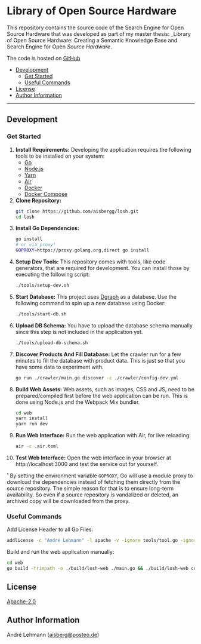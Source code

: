 # Library of Open Source Hardware

This repository contains the source code of the Search Engine for Open Source Hardware that was developed as part of my master thesis: _Library of Open Source Hardware: Creating a Semantic Knowledge Base and Search Engine for Open _Source Hardware_.

The code is hosted on [GitHub](https://github.com/aisbergg/losh)

- [Development](#development)
    - [Get Started](#get-started)
    - [Useful Commands](#useful-commands)
- [License](#license)
- [Author Information](#author-information)

---

## Development

### Get Started

1. **Install Requirements:** Developing the application requires the following tools to be installed on your system:
    - [Go](https://golang.org/doc/install)
    - [Node.js](https://nodejs.org/en/download/)
    - [Yarn](https://classic.yarnpkg.com/en/docs/install/)
    - [Air](https://github.com/cosmtrek/air)
    - [Docker](https://docs.docker.com/get-docker/)
    - [Docker Compose](https://docs.docker.com/compose/install/)
2. **Clone Repository:**
    ```sh
    git clone https://github.com/aisbergg/losh.git
    cd losh
    ```
3. **Install Go Dependencies:**
    ```sh
    go install
    # or via proxy¹
    GOPROXY=https://proxy.golang.org,direct go install
    ```
4. **Setup Dev Tools:** This repository comes with tools, like code generators, that are required for development. You can install those by executing the following script:
    ```sh
    ./tools/setup-dev.sh
    ```
7. **Start Database:** This project uses [Dgraph](https://dgraph.io) as a database. Use the following command to spin up a new database using Docker:
    ```sh
    ./tools/start-db.sh
    ```
8. **Upload DB Schema:** You have to upload the database schema manually since this step is not included in the application yet.
    ```sh
    ./tools/upload-db-schema.sh
    ```
9. **Discover Products And Fill Database:** Let the crawler run for a few minutes to fill the database with product data. This is just so that you have some data to experiment with.
    ```sh
    go run ./crawler/main.go discover -c ./crawler/config-dev.yml
    ```
10. **Build Web Assets:** Web assets, such as images, CSS and JS, need to be prepared/compiled first before the web application can be run. This is done using Node.js and the Webpack Mix bundler.
    ```sh
    cd web
    yarn install
    yarn run dev
    ```
11. **Run Web Interface:** Run the web application with Air, for live reloading:
    ```sh
    air -c .air.toml
    ```
12. **Test Web Interface:** Open the web interface in your browser at http://localhost:3000 and test the service out for yourself.

¹ By setting the environment variable `GOPROXY`, Go will use a module proxy to download the dependencies instead of fetching them directly from the source repository. The simple reason for that is to ensure long-term availability. So even if a source repository is vandalized or deleted, an archived copy will be downloaded from the proxy.

### Useful Commands

Add License Header to all Go Files:

```sh
addlicense -c "André Lehmann" -l apache -v -ignore tools/tool.go -ignore gqlgenc_tool.go **/*.go
```

Build and run the web application manually:

```sh
cd web
go build -trimpath -o ./build/losh-web ./main.go && ./build/losh-web config show -c config-dev.yml
```

## License

[Apache-2.0](LICENSE)

## Author Information

André Lehmann (aisberg@posteo.de)
